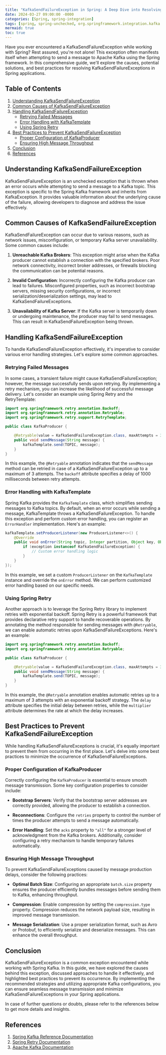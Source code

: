 ```yaml
---
title: "KafkaSendFailureException in Spring: A Deep Dive into Resolving Messaging Failures"
date: 2024-03-27 09:00:00 -0000
categories: [Spring, spring-integration]
tags: [spring, spring-unchecked, org.springframework.integration.kafka.support]
mermaid: true
toc: true
---
```



Have you ever encountered a KafkaSendFailureException while working with Spring? Rest assured, you're not alone! This exception often manifests itself when attempting to send a message to Apache Kafka using the Spring framework. In this comprehensive guide, we'll explore the causes, potential solutions, and best practices for resolving KafkaSendFailureExceptions in Spring applications.

## Table of Contents
1. [Understanding KafkaSendFailureException](#understanding-kafkasendfailureexception)
2. [Common Causes of KafkaSendFailureException](#common-causes-of-kafkasendfailureexception)
3. [Handling KafkaSendFailureException](#handling-kafkasendfailureexception)
    * [Retrying Failed Messages](#retrying-failed-messages)
    * [Error Handling with KafkaTemplate](#error-handling-with-kafkatemplate)
    * [Using Spring Retry](#using-spring-retry)
4. [Best Practices to Prevent KafkaSendFailureException](#best-practices-to-prevent-kafkasendfailureexception)
    * [Proper Configuration of KafkaProducer](#proper-configuration-of-kafkaproducer)
    * [Ensuring High Message Throughput](#ensuring-high-message-throughput)
5. [Conclusion](#conclusion)
6. [References](#references)

## Understanding KafkaSendFailureException

KafkaSendFailureException is an unchecked exception that is thrown when an error occurs while attempting to send a message to a Kafka topic. This exception is specific to the Spring Kafka framework and inherits from KafkaException. It provides valuable information about the underlying cause of the failure, allowing developers to diagnose and address the issue effectively.

## Common Causes of KafkaSendFailureException

KafkaSendFailureException can occur due to various reasons, such as network issues, misconfiguration, or temporary Kafka server unavailability. Some common causes include:

1. **Unreachable Kafka Brokers**: This exception might arise when the Kafka producer cannot establish a connection with the specified brokers. Poor network connectivity, incorrect broker addresses, or firewalls blocking the communication can be potential reasons.

2. **Invalid Configuration**: Incorrectly configuring the Kafka producer can lead to failures. Misconfigured properties, such as incorrect bootstrap servers, missing security configurations, or incorrect serialization/deserialization settings, may lead to KafkaSendFailureExceptions.

3. **Unavailability of Kafka Server**: If the Kafka server is temporarily down or undergoing maintenance, the producer may fail to send messages. This can result in KafkaSendFailureException being thrown.

## Handling KafkaSendFailureException

To handle KafkaSendFailureException effectively, it's imperative to consider various error handling strategies. Let's explore some common approaches.

### Retrying Failed Messages

In some cases, a transient failure might cause KafkaSendFailureException; however, the message successfully sends upon retrying. By implementing a retry mechanism, you can increase the likelihood of successful message delivery. Let's consider an example using Spring Retry and the RetryTemplate:

```java
import org.springframework.retry.annotation.Backoff;
import org.springframework.retry.annotation.Retryable;
import org.springframework.retry.support.RetryTemplate;

public class KafkaProducer {

    @Retryable(value = KafkaSendFailureException.class, maxAttempts = 3, backoff = @Backoff(delay = 1000))
    public void sendMessage(String message) {
        kafkaTemplate.send(TOPIC, message);
    }
}
```

In this example, the `@Retryable` annotation indicates that the `sendMessage` method can be retried in case of a KafkaSendFailureException up to a maximum of 3 attempts. The `backoff` attribute specifies a delay of 1000 milliseconds between retry attempts.

### Error Handling with KafkaTemplate

Spring Kafka provides the `KafkaTemplate` class, which simplifies sending messages to Kafka topics. By default, when an error occurs while sending a message, KafkaTemplate throws a KafkaSendFailureException. To handle this exception and perform custom error handling, you can register an `ErrorHandler` implementation. Here's an example:

```java
kafkaTemplate.setProducerListener(new ProducerListener<>() {
    @Override
    public void onError(String topic, Integer partition, Object key, Object value, Exception exception) {
        if (exception instanceof KafkaSendFailureException) {
            // Custom error handling logic
        }
    }
});
```

In this example, we set a custom `ProducerListener` on the `KafkaTemplate` instance and override the `onError` method. We can perform customized error handling based on our specific needs.

### Using Spring Retry

Another approach is to leverage the Spring Retry library to implement retries with exponential backoff. Spring Retry is a powerful framework that provides declarative retry support to handle recoverable operations. By annotating the method responsible for sending messages with `@Retryable`, we can enable automatic retries upon KafkaSendFailureExceptions. Here's an example:

```java
import org.springframework.retry.annotation.Backoff;
import org.springframework.retry.annotation.Retryable;

public class KafkaProducer {

    @Retryable(value = KafkaSendFailureException.class, maxAttempts = 3, backoff = @Backoff(delay = 1000, multiplier = 2))
    public void sendMessage(String message) {
        kafkaTemplate.send(TOPIC, message);
    }
}
```

In this example, the `@Retryable` annotation enables automatic retries up to a maximum of 3 attempts with an exponential backoff strategy. The `delay` attribute specifies the initial delay between retries, while the `multiplier` attribute determines the rate at which the delay increases.

## Best Practices to Prevent KafkaSendFailureException

While handling KafkaSendFailureExceptions is crucial, it's equally important to prevent them from occurring in the first place. Let's delve into some best practices to minimize the occurrence of KafkaSendFailureExceptions.

### Proper Configuration of KafkaProducer

Correctly configuring the `KafkaProducer` is essential to ensure smooth message transmission. Some key configuration properties to consider include:

- **Bootstrap Servers**: Verify that the bootstrap server addresses are correctly provided, allowing the producer to establish a connection.

- **Reconnections**: Configure the `retries` property to control the number of times the producer attempts to send a message automatically.

- **Error Handling**: Set the `acks` property to `"all"` for a stronger level of acknowledgment from the Kafka brokers. Additionally, consider configuring a retry mechanism to handle temporary failures automatically.

### Ensuring High Message Throughput

To prevent KafkaSendFailureExceptions caused by message production delays, consider the following practices:

- **Optimal Batch Size**: Configuring an appropriate `batch.size` property ensures the producer efficiently bundles messages before sending them to Kafka, enhancing throughput.

- **Compression**: Enable compression by setting the `compression.type` property. Compression reduces the network payload size, resulting in improved message transmission.

- **Message Serialization**: Use a proper serialization format, such as Avro or Protobuf, to efficiently serialize and deserialize messages. This can enhance the overall throughput.

## Conclusion

KafkaSendFailureException is a common exception encountered while working with Spring Kafka. In this guide, we have explored the causes behind this exception, discussed approaches to handle it effectively, and highlighted best practices to prevent its occurrence. By implementing the recommended strategies and utilizing appropriate Kafka configurations, you can ensure seamless message transmission and minimize KafkaSendFailureExceptions in your Spring applications.

In case of further questions or doubts, please refer to the references below to get more details and insights.

## References

1. [Spring Kafka Reference Documentation](https://docs.spring.io/spring-kafka/docs/current/reference/html/)
2. [Spring Retry Documentation](https://docs.spring.io/spring-retry/docs/current/reference/html/)
3. [Apache Kafka Documentation](https://kafka.apache.org/documentation/)
